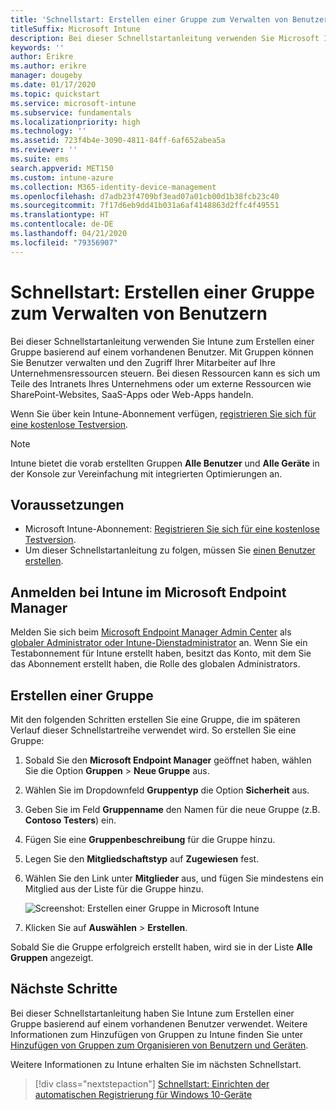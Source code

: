 ```yaml
---
title: 'Schnellstart: Erstellen einer Gruppe zum Verwalten von Benutzern'
titleSuffix: Microsoft Intune
description: Bei dieser Schnellstartanleitung verwenden Sie Microsoft Intune zum Erstellen einer Gruppe basierend auf vorhandenen Benutzern.
keywords: ''
author: Erikre
ms.author: erikre
manager: dougeby
ms.date: 01/17/2020
ms.topic: quickstart
ms.service: microsoft-intune
ms.subservice: fundamentals
ms.localizationpriority: high
ms.technology: ''
ms.assetid: 723f4b4e-3090-4811-84ff-6af652abea5a
ms.reviewer: ''
ms.suite: ems
search.appverid: MET150
ms.custom: intune-azure
ms.collection: M365-identity-device-management
ms.openlocfilehash: d7adb23f4709bf3ead07a01cb00d1b38fcb23c40
ms.sourcegitcommit: 7f17d6eb9dd41b031a6af4148863d2ffc4f49551
ms.translationtype: HT
ms.contentlocale: de-DE
ms.lasthandoff: 04/21/2020
ms.locfileid: "79356907"
---
```

# <a name="quickstart-create-a-group-to-manage-users"></a>Schnellstart: Erstellen einer Gruppe zum Verwalten von Benutzern

Bei dieser Schnellstartanleitung verwenden Sie Intune zum Erstellen einer Gruppe basierend auf einem vorhandenen Benutzer. Mit Gruppen können Sie Benutzer verwalten und den Zugriff Ihrer Mitarbeiter auf Ihre Unternehmensressourcen steuern. Bei diesen Ressourcen kann es sich um Teile des Intranets Ihres Unternehmens oder um externe Ressourcen wie SharePoint-Websites, SaaS-Apps oder Web-Apps handeln.

Wenn Sie über kein Intune-Abonnement verfügen, [registrieren Sie sich für eine kostenlose Testversion](free-trial-sign-up.md).

>[!NOTE]
>Intune bietet die vorab erstellten Gruppen **Alle Benutzer** und **Alle Geräte** in der Konsole zur Vereinfachung mit integrierten Optimierungen an.

## <a name="prerequisites"></a>Voraussetzungen

- Microsoft Intune-Abonnement: [Registrieren Sie sich für eine kostenlose Testversion](../fundamentals/free-trial-sign-up.md).
- Um dieser Schnellstartanleitung zu folgen, müssen Sie [einen Benutzer erstellen](quickstart-create-user.md).

## <a name="sign-in-to-intune-in-the-microsoft-endpoint-manager"></a>Anmelden bei Intune im Microsoft Endpoint Manager

Melden Sie sich beim [Microsoft Endpoint Manager Admin Center](https://go.microsoft.com/fwlink/?linkid=2109431) als [globaler Administrator oder Intune-Dienstadministrator](users-add.md#types-of-administrators) an. Wenn Sie ein Testabonnement für Intune erstellt haben, besitzt das Konto, mit dem Sie das Abonnement erstellt haben, die Rolle des globalen Administrators.

## <a name="create-a-group"></a>Erstellen einer Gruppe

Mit den folgenden Schritten erstellen Sie eine Gruppe, die im späteren Verlauf dieser Schnellstartreihe verwendet wird. So erstellen Sie eine Gruppe:

1. Sobald Sie den **Microsoft Endpoint Manager** geöffnet haben, wählen Sie die Option **Gruppen** > **Neue Gruppe** aus.
2. Wählen Sie im Dropdownfeld **Gruppentyp** die Option **Sicherheit** aus.
3. Geben Sie im Feld **Gruppenname** den Namen für die neue Gruppe (z.B. **Contoso Testers**) ein.
4. Fügen Sie eine **Gruppenbeschreibung** für die Gruppe hinzu.
5. Legen Sie den **Mitgliedschaftstyp** auf **Zugewiesen** fest. 
6. Wählen Sie den Link unter **Mitglieder** aus, und fügen Sie mindestens ein Mitglied aus der Liste für die Gruppe hinzu.

    ![Screenshot: Erstellen einer Gruppe in Microsoft Intune](./media/quickstart-create-group/quickstart-use-groups-01.png)

7. Klicken Sie auf **Auswählen** > **Erstellen**.

Sobald Sie die Gruppe erfolgreich erstellt haben, wird sie in der Liste **Alle Gruppen** angezeigt. 

## <a name="next-steps"></a>Nächste Schritte

Bei dieser Schnellstartanleitung haben Sie Intune zum Erstellen einer Gruppe basierend auf einem vorhandenen Benutzer verwendet. Weitere Informationen zum Hinzufügen von Gruppen zu Intune finden Sie unter [Hinzufügen von Gruppen zum Organisieren von Benutzern und Geräten](groups-add.md).

Weitere Informationen zu Intune erhalten Sie im nächsten Schnellstart.

> [!div class="nextstepaction"]
> [Schnellstart: Einrichten der automatischen Registrierung für Windows 10-Geräte](../enrollment/quickstart-setup-auto-enrollment.md)
